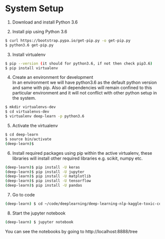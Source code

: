 # System Setup

1. Download and install Python 3.6

2. Install pip using Python 3.6

```bash
$ curl https://bootstrap.pypa.io/get-pip.py -o get-pip.py
$ python3.6 get-pip.py
```

3. Install virtualenv

```bash
$ pip --version (it should for python3.6, if not then check pip3.6)
$ pip install virtualenv
```

4. Create an environment for development  
In an environment we will have python3.6 as the default python version and same with pip. Also all dependencies will
 remain confined to this particular environment and it will not conflict with other python setup in the system.

```bash
$ mkdir virtualenvs-dev
$ cd virtualenvs-dev
$ virtualenv deep-learn -p python3.6
```

5. Activate the virtualenv

```bash
$ cd deep-learn
$ source bin/activate
(deep-learn)$ 
```

6. Install required packages using pip within the active virtualenv, these libraries will install other required 
libraries e.g. scikit, numpy etc.

```bash
(deep-learn)$ pip install -U keras
(deep-learn)$ pip install -U jupyter
(deep-learn)$ pip install -U matplotlib
(deep-learn)$ pip install -U tensorflow
(deep-learn)$ pip install -U pandas
```

7. Go to code

```bash
(deep-learn) $ cd ~/code/deeplearning/deep-learning-nlp-kaggle-toxic-comment/
```

8. Start the jupyter notebook

```bash
(deep-learn) $ jupyter notebook
```
You can see the notebooks by going to http://localhost:8888/tree
